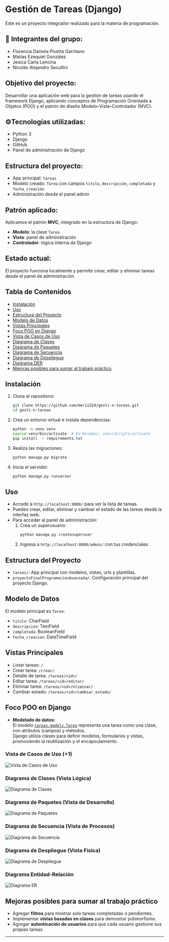 # Gestión de Tareas (Django)

Este es un proyecto integrador realizado para la materia de programación.

## 👥 Integrantes del grupo:
- Florencia Daniela Pivetta Garritano  
- Matías Ezequiel González  
- Jesica Carla Lencina  
- Nicolás Alejandro Secullini

##  Objetivo del proyecto:
Desarrollar una aplicación web para la gestión de tareas usando el framework Django, aplicando conceptos de Programación Orientada a Objetos (POO) y el patrón de diseño Modelo–Vista–Controlador (MVC).

## ⚙Tecnologías utilizadas:
- Python 3  
- Django  
- GitHub  
- Panel de administración de Django  

##  Estructura del proyecto:
- App principal: `tareas`  
- Modelo creado: `Tarea` con campos `título`, `descripción`, `completada` y `fecha_creación`
- Administración desde el panel admin

##  Patrón aplicado:
Aplicamos el patrón **MVC**, integrado en la estructura de Django:
- **Modelo**: la clase `Tarea`
- **Vista**: panel de administración
- **Controlador**: lógica interna de Django

## Estado actual:
El proyecto funciona localmente y permite crear, editar y eliminar tareas desde el panel de administración.


## Tabla de Contenidos

- [Instalación](#instalación)
- [Uso](#uso)
- [Estructura del Proyecto](#estructura-del-proyecto)
- [Modelo de Datos](#modelo-de-datos)
- [Vistas Principales](#vistas-principales)
- [Foco POO en Django](#Foco-POO-en-Django)
- [Vista de Casos de Uso](#vista-de-casos-de-uso-1)
- [Diagrama de Clases](#diagrama-de-clases-vista-lógica)
- [Diagrama de Paquetes](#diagrama-de-paquetes-vista-de-desarrollo)
- [Diagrama de Secuencia](#diagrama-de-secuencia-vista-de-procesos)
- [Diagrama de Despliegue](#diagrama-de-despliegue-vista-física)
- [Diagrama DER](#diagrama-entidad-relación)
- [Mejoras posibles para sumar al trabajo práctico](#mejoras-posibles-para-sumar-al-trabajo-práctico)


## Instalación

1. Clona el repositorio:
   ```sh
   git clone https://github.com/merii524/gesti-n-tareas.git
   cd gesti-n-tareas

2. Crea un entorno virtual e instala dependencias:
   ```sh
   python -m venv venv
   source venv/bin/activate  # En Windows: venv\Scripts\activate
   pip install -r requirements.txt
   ```
3. Realiza las migraciones:
   ```sh
   python manage.py migrate
   ```
4. Inicia el servidor:
   ```sh
   python manage.py runserver
   ```

## Uso

- Accede a `http://localhost:8000/` para ver la lista de tareas.
- Puedes crear, editar, eliminar y cambiar el estado de las tareas desde la interfaz web.
- Para acceder al panel de administración:
  1. Crea un superusuario:
     ```sh
     python manage.py createsuperuser
     ```
  2. Ingresa a `http://localhost:8000/admin/` con tus credenciales.

## Estructura del Proyecto

- `tareas/`: App principal con modelos, vistas, urls y plantillas.
- `proyectoFinalProgramacionAvanzada/`: Configuración principal del proyecto Django.

## Modelo de Datos

El modelo principal es `Tarea`:

- `titulo`: CharField
- `descripcion`: TextField
- `completada`: BooleanField
- `fecha_creacion`: DateTimeField

## Vistas Principales

- Listar tareas: `/`
- Crear tarea: `/crear/`
- Detalle de tarea: `/tareas/<id>/`
- Editar tarea: `/tareas/<id>/editar/`
- Eliminar tarea: `/tareas/<id>/eliminar/`
- Cambiar estado: `/tareas/<id>/cambiar_estado/`

## Foco POO en Django

- **Modelado de datos:**  
  El modelo [`tareas.models.Tarea`](tareas/models.py) representa una tarea como una clase, con atributos (campos) y métodos.  
  Django utiliza clases para definir modelos, formularios y vistas, promoviendo la reutilización y el encapsulamiento.


### Vista de Casos de Uso (+1)
![Vista de Casos de Uso](TrabajoPractico/diagramas/diagrama_caso_de_uso.png)

### Diagrama de Clases (Vista Lógica)
![Diagrama de Clases](TrabajoPractico/diagramas/vista_logica_diagrama_de_clases.png)
### Diagrama de Paquetes (Vista de Desarrollo)
![Diagrama de Paquetes](TrabajoPractico/diagramas/vista_de_desarrollo_diagrama_de_paquetes.png)

### Diagrama de Secuencia (Vista de Procesos)
![Diagrama de Secuencia](TrabajoPractico/diagramas/vista_de_proceso_diagrama_de_secuencia.png)

### Diagrama de Despliegue (Vista Física)
![Diagrama de Despliegue](TrabajoPractico/diagramas/vista_fisica_diagrama_de_despliegue.png)

### Diagrama Entidad-Relación
![Diagrama ER](TrabajoPractico/diagramas/DER.png)



## Mejoras posibles para sumar al trabajo práctico

- Agregar **filtros** para mostrar solo tareas completadas o pendientes.
- Implementar **vistas basadas en clases** para demostrar polimorfismo.
- Agregar **autenticación de usuarios** para que cada usuario gestione sus propias tareas.
---